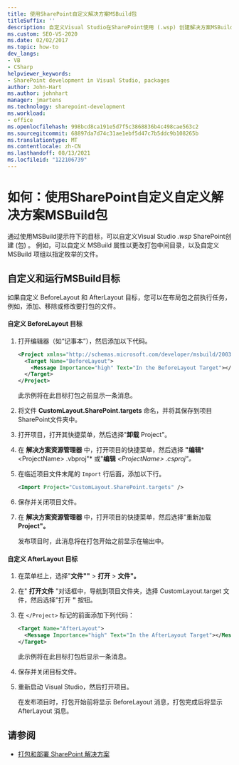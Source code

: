 ```yaml
---
title: 使用SharePoint自定义解决方案MSBuild包
titleSuffix: ''
description: 自定义Visual Studio在SharePoint使用 (.wsp) 创建解决方案MSBuild包文件的方法。
ms.custom: SEO-VS-2020
ms.date: 02/02/2017
ms.topic: how-to
dev_langs:
- VB
- CSharp
helpviewer_keywords:
- SharePoint development in Visual Studio, packages
author: John-Hart
ms.author: johnhart
manager: jmartens
ms.technology: sharepoint-development
ms.workload:
- office
ms.openlocfilehash: 998bcd8ca191e5d7f5c3868836b4c498cae563c2
ms.sourcegitcommit: 68897da7d74c31ae1ebf5d47c7b5ddc9b108265b
ms.translationtype: MT
ms.contentlocale: zh-CN
ms.lasthandoff: 08/13/2021
ms.locfileid: "122106739"
---
```

# <a name="how-to-customize-a-sharepoint-solution-package-by-using-msbuild-targets"></a>如何：使用SharePoint自定义自定义解决方案MSBuild包
  通过使用MSBuild提示符下的目标，可以自定义Visual Studio *.wsp* SharePoint创建 (包) 。 例如，可以自定义 MSBuild 属性以更改打包中间目录，以及自定义 MSBuild 项组以指定枚举的文件。

## <a name="customize-and-run-msbuild-targets"></a>自定义和运行MSBuild目标
 如果自定义 BeforeLayout 和 AfterLayout 目标，您可以在布局包之前执行任务，例如，添加、移除或修改要打包的文件。

#### <a name="to-customize-the-beforelayout-target"></a>自定义 BeforeLayout 目标

1. 打开编辑器（如“记事本”），然后添加以下代码。

   ```xml
   <Project xmlns="http://schemas.microsoft.com/developer/msbuild/2003">
     <Target Name="BeforeLayout">
       <Message Importance="high" Text="In the BeforeLayout Target"></Message>
     </Target>
   </Project>
   ```

    此示例将在此目标打包之前显示一条消息。

2. 将文件 **CustomLayout.SharePoint.targets** 命名，并将其保存到项目SharePoint文件夹中。

3. 打开项目，打开其快捷菜单，然后选择"**卸载** Project"。

4. 在 **解决方案资源管理器** 中，打开项目的快捷菜单，然后选择 **"编辑***\<ProjectName> .vbproj"* 或"**编辑** *\<ProjectName> .csproj"。*

5. 在临近项目文件末尾的 `Import` 行后面，添加以下行。

   ```xml
   <Import Project="CustomLayout.SharePoint.targets" />
   ```

6. 保存并关闭项目文件。

7. 在 **解决方案资源管理器** 中，打开项目的快捷菜单，然后选择"重新加载 **Project"。**

   发布项目时，此消息将在打包开始之前显示在输出中。

#### <a name="to-customize-the-afterlayout-target"></a>自定义 AfterLayout 目标

1. 在菜单栏上，选择"**文件""**  >  **打开**  >  **文件"。**

2. 在" **打开文件** "对话框中，导航到项目文件夹，选择 CustomLayout.target 文件，然后选择"打开 **"** 按钮。

3. 在 `</Project>` 标记的前面添加下列代码：

   ```xml
   <Target Name="AfterLayout">
     <Message Importance="high" Text="In the AfterLayout Target"></Message>
   </Target>
   ```

    此示例将在此目标打包后显示一条消息。

4. 保存并关闭目标文件。

5. 重新启动 Visual Studio，然后打开项目。

   在发布项目时，打包开始前将显示 BeforeLayout 消息，打包完成后将显示 AfterLayout 消息。

## <a name="see-also"></a>请参阅
- [打包和部署 SharePoint 解决方案](../sharepoint/packaging-and-deploying-sharepoint-solutions.md)
